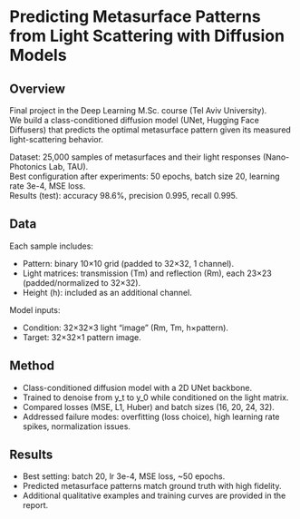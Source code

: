 # Predicting Metasurface Patterns from Light Scattering with Diffusion Models

## Overview
Final project in the Deep Learning M.Sc. course (Tel Aviv University).  
We build a class-conditioned diffusion model (UNet, Hugging Face Diffusers) that predicts the optimal metasurface pattern given its measured light-scattering behavior.

Dataset: 25,000 samples of metasurfaces and their light responses (Nano-Photonics Lab, TAU).  
Best configuration after experiments: 50 epochs, batch size 20, learning rate 3e-4, MSE loss.  
Results (test): accuracy 98.6%, precision 0.995, recall 0.995.

## Data
Each sample includes:
- Pattern: binary 10×10 grid (padded to 32×32, 1 channel).
- Light matrices: transmission (Tm) and reflection (Rm), each 23×23 (padded/normalized to 32×32).
- Height (h): included as an additional channel.

Model inputs:
- Condition: 32×32×3 light “image” (Rm, Tm, h×pattern).
- Target: 32×32×1 pattern image.

## Method
- Class-conditioned diffusion model with a 2D UNet backbone.
- Trained to denoise from y_t to y_0 while conditioned on the light matrix.
- Compared losses (MSE, L1, Huber) and batch sizes (16, 20, 24, 32).
- Addressed failure modes: overfitting (loss choice), high learning rate spikes, normalization issues.

## Results
- Best setting: batch 20, lr 3e-4, MSE loss, ~50 epochs.
- Predicted metasurface patterns match ground truth with high fidelity.
- Additional qualitative examples and training curves are provided in the report.

